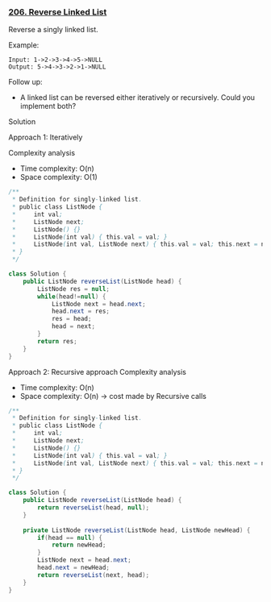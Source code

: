 ### [206. Reverse Linked List](https://leetcode.com/problems/reverse-linked-list/)


Reverse a singly linked list.

Example:
```
Input: 1->2->3->4->5->NULL
Output: 5->4->3->2->1->NULL
```
Follow up:

- A linked list can be reversed either iteratively or recursively. Could you implement both?

Solution

Approach 1: Iteratively

Complexity analysis
- Time complexity: O(n)
- Space complexity: O(1)

```java
/**
 * Definition for singly-linked list.
 * public class ListNode {
 *     int val;
 *     ListNode next;
 *     ListNode() {}
 *     ListNode(int val) { this.val = val; }
 *     ListNode(int val, ListNode next) { this.val = val; this.next = next; }
 * }
 */

class Solution {
    public ListNode reverseList(ListNode head) {
        ListNode res = null;
        while(head!=null) {
            ListNode next = head.next;
            head.next = res;
            res = head;
            head = next;
        }
        return res;
    }
}
```

Approach 2: Recursive approach
Complexity analysis
- Time complexity: O(n)
- Space complexity: O(n) -> cost made by Recursive calls

```java
/**
 * Definition for singly-linked list.
 * public class ListNode {
 *     int val;
 *     ListNode next;
 *     ListNode() {}
 *     ListNode(int val) { this.val = val; }
 *     ListNode(int val, ListNode next) { this.val = val; this.next = next; }
 * }
 */

class Solution {
    public ListNode reverseList(ListNode head) {
        return reverseList(head, null);
    }
    
    private ListNode reverseList(ListNode head, ListNode newHead) {
        if(head == null) {
            return newHead;
        }
        ListNode next = head.next;
        head.next = newHead;
        return reverseList(next, head);        
    }
}
```